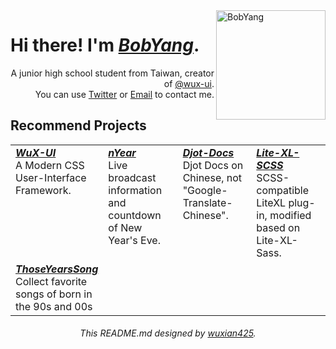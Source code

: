 <a href="#">
  <img src="https://avatars.githubusercontent.com/u/82699919?v=4" alt="BobYang" title="BobYang" align="right" width="175px" height="175px"/>
</a>
<h1>
  Hi there! I'm <a href="https://github.com/wuxian425"><i>BobYang</i></a>.
</h1>
<div align="right">
  A junior high school student from Taiwan, creator of <a href="/wux-ui">@wux-ui</a>.<br>
  You can use <a href="https://twitter.com/Bob0800">Twitter</a> or <a href="mailto://yangbob123456@gmail.com">Email</a> to contact me.
</div>

<h2>
  Recommend Projects
</h2>
<table>
  <tr>
    <td valign="top" width="25%">  
      <a href="/wux-ui/wux-ui">
        <b><i>WuX-UI</i></b>
      </a>
      <br>
      A Modern CSS User-Interface Framework.
    </td>
    <td valign="top" width="25%">  
      <a href="/wuxian425/nYear">
        <b><i>nYear</i></b>
      </a>
      <br>
      Live broadcast information and countdown of New Year's Eve. 
    </td>
    <td valign="top" width="25%">  
      <a href="/wuxian425/djot-docs">
        <b><i>Djot-Docs</i></b>
      </a>
      <br>
      Djot Docs on Chinese, not "Google-Translate-Chinese".
    </td>
    <td valign="top" width="25%">  
      <a href="/wuxian425/lite-xl-scss">
        <b><i>Lite-XL-SCSS</i></b>
      </a>
      <br>
      SCSS-compatible LiteXL plug-in, modified based on Lite-XL-Sass. 
    </td>
  </tr>
  <tr>
    <td valign="top" width="25%">  
      <a href="/wuxian425/thoseyearssong">
        <b><i>ThoseYearsSong</i></b>
      </a>
      <br>
      Collect favorite songs of born in the 90s and 00s
    </td>
  </tr>
</table>

<h6 align="center">
  This README.md designed by <a href="https://github.com/wuxian425"><i>wuxian425</i></a>.
</h6>
